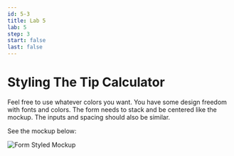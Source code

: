 ```yaml
---
id: 5-3
title: Lab 5
lab: 5
step: 3
start: false
last: false
---
```


# Styling The Tip Calculator

Feel free to use whatever colors you want. You have some design freedom with fonts and colors. The form needs to stack and be centered like the mockup. The inputs and spacing should also be similar.

See the mockup below:

![Form Styled Mockup](/lab5/form-styled.png)